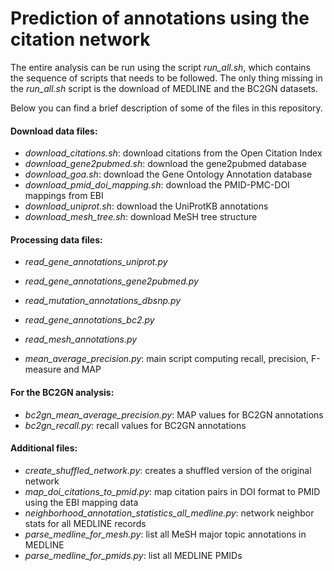# Prediction of annotations using the citation network

The entire analysis can be run using the script *run_all.sh*, which contains the sequence of scripts that needs to be followed.
The only thing missing in the *run_all.sh* script is the download of MEDLINE and the BC2GN datasets.

Below you can find a brief description of some of the files in this repository.

#### Download data files:

* *download_citations.sh*: download citations from the Open Citation Index
* *download_gene2pubmed.sh*: download the gene2pubmed database
* *download_goa.sh*: download the Gene Ontology Annotation database
* *download_pmid_doi_mapping.sh*: download the PMID-PMC-DOI mappings from EBI
* *download_uniprot.sh*: download the UniProtKB annotations
* *download_mesh_tree.sh*: download MeSH tree structure

#### Processing data files:

* *read_gene_annotations_uniprot.py*
* *read_gene_annotations_gene2pubmed.py*
* *read_mutation_annotations_dbsnp.py*
* *read_gene_annotations_bc2.py*
* *read_mesh_annotations.py*

* *mean_average_precision.py*: main script computing recall, precision, F-measure and MAP

#### For the BC2GN analysis:

* *bc2gn_mean_average_precision.py*: MAP values for BC2GN annotations
* *bc2gn_recall.py*: recall values for BC2GN annotations

#### Additional files:

* *create_shuffled_network.py*: creates a shuffled version of the original network
* *map_doi_citations_to_pmid.py*: map citation pairs in DOI format to PMID using the EBI mapping data
* *neighborhood_annotation_statistics_all_medline.py*: network neighbor stats for all MEDLINE records
* *parse_medline_for_mesh.py*: list all MeSH major topic annotations in MEDLINE
* *parse_medline_for_pmids.py*: list all MEDLINE PMIDs
